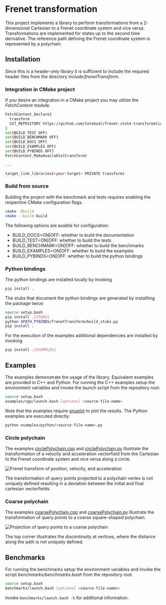 # Frenet transformation

This project implements a library to perform transformations from a 2-dimensional Cartesian to a Frenet coordinate system and vice versa.
Transformations are implemented for states up to the second time derivative.
The reference path defining the Frenet coordinate system is represented by a polychain.

## Installation

Since this is a header-only library it is sufficient to include the required header files from the directory *include/frenetTransform*.

### Integration in CMake project

If you desire an integration in a CMake project you may utilize the *FetchContent* module.

```bash
FetchContent_Declare(
  transform
  GIT_REPOSITORY https://github.com/CoteGoal/frenet-state-transformation
)
set(BUILD_TEST OFF)
set(BUILD_BENCHMARK OFF)
set(BUILD_DOCS OFF)
set(BUILD_EXAMPLES OFF)
set(BUILD_PYBINDS OFF)
FetchContent_MakeAvailable(transform)

...

target_link_libraries(<your-target> PRIVATE transform)
```

### Build from source

Building the project with the benchmark and tests requires enabling the respective CMake configuration flags.

```bash
cmake -Bbuild
cmake --build build
```

The following options are avaible for configuration:

- BUILD_DOCS=ON|OFF: whether to build the documentation
- BUILD_TEST=ON|OFF: whether to build the tests
- BUILD_BENCHMARK=ON|OFF: whether to build the benchmarks
- BUILD_EXAMPLES=ON|OFF: whether to build the examples
- BUILD_PYBINDS=ON|OFF: whether to build the python bindings

### Python bindings

The python bindings are installed locally by invoking

```bash
pip install .
```

The stubs that document the python bindings are generated by installting the package twice:

```bash
source setup.bash
pip install .[STUBS]
python $PATH_PYBINDS/frenetTransform/build_stubs.py
pip install .
```

For the execution of the examples additional dependencies are installed by invoking

```bash
pip install .[EXAMPLES]
```

## Examples

The examples demonstrate the usage of the library.
Equivalent examples are provided in C++ and Python.
For running the C++ examples setup the environment variables and invoke the launch script from the repository root:

```bash
source setup.bash
examples/cpp/launch.bash [options] <source-file-name>
```

Note that the examples require [gnuplot](http://gnuplot.info/) to plot the results.
The Python examples are executed directly:

```bash
python examples/python/<source-file-name>.py
```

### Circle polychain

The examples [circlePolychain.cpp](examples/cpp/circlePolychain.cpp) and [circlePolychain.py](examples/python/circlePolychain.py) illustrate the transformation of a velocity and acceleration vectorfield from the Cartesian to the Frenet coordinate system and vice versa along a circle.

![Frenet transform of position, velocity, and acceleration](docs/media/circlePolychain.png)

The transformation of query points projected to a polychain vertex is not uniquely defined resulting in a deviation between the initial and final cartesian vectorfields.

### Coarse polychain

The examples [coarsePolychain.cpp](examples/cpp/coarsePolychain.cpp) and [coarsePolychain.py](examples/python/coarsePolychain.py) illustrate the transformation of query points to a coarse square-shaped polychain.

![Projection of query points to a coarse polychain](docs/media/coarsePolychain.png)

The top corner illustrates the discontinuity at vertices, where the distance along the path is not uniquely defined.

## Benchmarks

For running the benchmarks setup the environment variables and invoke the script *benchmarks/benchmarks.bash* from the repository root.

```bash
source setup.bash
benchmarks/launch.bash [options] <source-file-names>
```

Invoke `benchmarks/launch.bash -h` for additional information.
